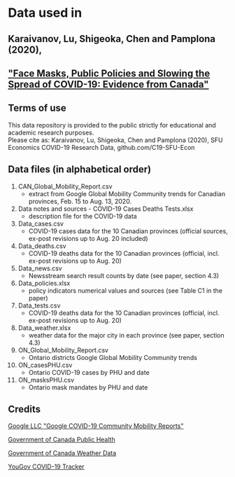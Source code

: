 # Data used in 
## Karaivanov, Lu, Shigeoka, Chen and Pamplona (2020),
## ["Face Masks, Public Policies and Slowing the Spread of COVID-19: Evidence from Canada"](https://www.medrxiv.org/content/10.1101/2020.09.24.20201178v1.full.pdf) 

Terms of use
------------
This data repository is provided to the public strictly for educational and academic research purposes.  
Please cite as: Karaivanov, Lu, Shigeoka, Chen and Pamplona (2020), SFU Economics COVID-19 Research Data, github.com/C19-SFU-Econ

## Data files (in alphabetical order)
1. CAN_Global_Mobility_Report.csv
    - extract from Google Global Mobility Community trends for Canadian provinces, Feb. 15 to Aug. 13, 2020.  
2. Data notes and sources - COVID-19 Cases Deaths Tests.xlsx
    - description file for the COVID-19 data  
3. Data_cases.csv
    - COVID-19 cases data for the 10 Canadian provinces (official sources, ex-post revisions up to Aug. 20 included)  
4. Data_deaths.csv                                               
    - COVID-19 deaths data for the 10 Canadian provinces (official, incl. ex-post revisions up to Aug. 20)  
5. Data_news.csv                                                 
    - Newsstream search result counts by date (see paper, section 4.3)  
6. Data_policies.xlsx                                            
    - policy indicators numerical values and sources (see Table C1 in the paper)  
7. Data_tests.csv                                                
    - COVID-19 deaths data for the 10 Canadian provinces (official, incl. ex-post revisions up to Aug. 20)  
8. Data_weather.xlsx                                             
    - weather data for the major city in each province (see paper, section 4.3)  
9. ON_Global_Mobility_Report.csv                                 
    - Ontario districts Google Global Mobility Community trends  
10. ON_casesPHU.csv                                               
    - Ontario COVID-19 cases by PHU and date  
11. ON_masksPHU.csv                                               
    - Ontario mask mandates by PHU and date  


Credits
--------
[Google LLC "Google COVID-19 Community Mobility Reports"](https://www.google.com/covid19/mobility/)

[Government of Canada Public Health](https://www.canada.ca/en/public-health/services/diseases/2019-novel-coronavirus-infection.html)

[Government of Canada Weather Data](https://climate.weather.gc.ca/historical_data/search_historic_data_e.html)

[YouGov COVID-19 Tracker](https://github.com/YouGov-Data/covid-19-tracker)
